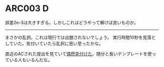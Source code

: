 # ARC003 D
誤差2e-3は大きすぎる。しかしこれはどうやって解けば良いものか。

---

まさかの乱択。これは現行では出題されないでしょう。
実行時間10秒を見落としていた。気付いていたら乱択に思い至ったかな。

直近のACされた提出を見ていて[偶然見付けた](https://atcoder.jp/contests/arc003/submissions/23270237)。随分と長いテンプレートを使っている人もいるんだな。
